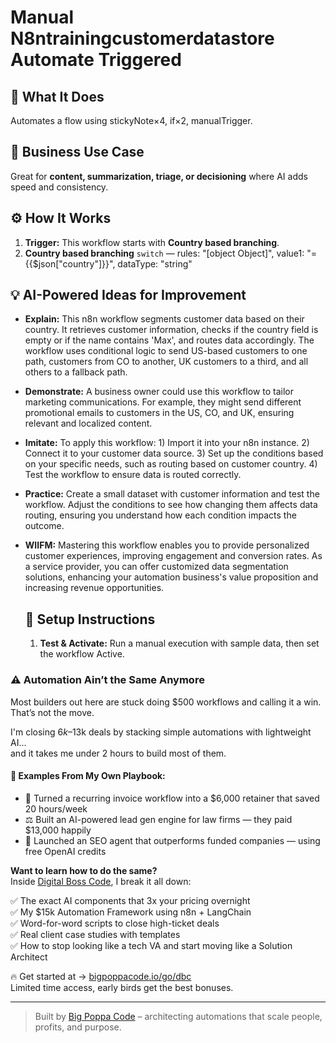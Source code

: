 # Manual N8ntrainingcustomerdatastore Automate Triggered
  ## 🚀 What It Does
  Automates a flow using stickyNote×4, if×2, manualTrigger.
  
  ## 💼 Business Use Case
  Great for **content, summarization, triage, or decisioning** where AI adds speed and consistency.
  
  ## ⚙️ How It Works
  1. **Trigger:** This workflow starts with **Country based branching**.
  2. **Country based branching** `switch` — rules: "[object Object]", value1: "={{$json["country"]}}", dataType: "string"
  
  ## 💡 AI-Powered Ideas for Improvement
  - **Explain:** This n8n workflow segments customer data based on their country. It retrieves customer information, checks if the country field is empty or if the name contains 'Max', and routes data accordingly. The workflow uses conditional logic to send US-based customers to one path, customers from CO to another, UK customers to a third, and all others to a fallback path.
  
- **Demonstrate:** A business owner could use this workflow to tailor marketing communications. For example, they might send different promotional emails to customers in the US, CO, and UK, ensuring relevant and localized content.

- **Imitate:** To apply this workflow: 1) Import it into your n8n instance. 2) Connect it to your customer data source. 3) Set up the conditions based on your specific needs, such as routing based on customer country. 4) Test the workflow to ensure data is routed correctly.

- **Practice:** Create a small dataset with customer information and test the workflow. Adjust the conditions to see how changing them affects data routing, ensuring you understand how each condition impacts the outcome.

- **WIIFM:** Mastering this workflow enables you to provide personalized customer experiences, improving engagement and conversion rates. As a service provider, you can offer customized data segmentation solutions, enhancing your automation business's value proposition and increasing revenue opportunities.
  
  ## 🔧 Setup Instructions
  1. **Test & Activate:** Run a manual execution with sample data, then set the workflow Active.
  
### ⚠️ Automation Ain’t the Same Anymore

Most builders out here are stuck doing $500 workflows and calling it a win.  
That’s not the move.  

I'm closing $6k–$13k deals by stacking simple automations with lightweight AI...  
and it takes me under 2 hours to build most of them.

#### 🧠 Examples From My Own Playbook:
- 🔁 Turned a recurring invoice workflow into a $6,000 retainer that saved 20 hours/week  
- ⚖️ Built an AI-powered lead gen engine for law firms — they paid $13,000 happily  
- 🚀 Launched an SEO agent that outperforms funded companies — using free OpenAI credits  

**Want to learn how to do the same?**  
Inside [Digital Boss Code](https://bigpoppacode.io/go/dbc), I break it all down:

✅ The exact AI components that 3x your pricing overnight  
✅ My $15k Automation Framework using n8n + LangChain  
✅ Word-for-word scripts to close high-ticket deals  
✅ Real client case studies with templates  
✅ How to stop looking like a tech VA and start moving like a Solution Architect  

🔥 Get started at → [bigpoppacode.io/go/dbc](https://bigpoppacode.io/go/dbc)  
Limited time access, early birds get the best bonuses.

---
> Built by [Big Poppa Code](https://bigpoppacode.io) – architecting automations that scale people, profits, and purpose.
  